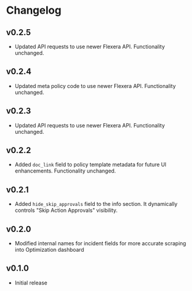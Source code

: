 # Changelog

## v0.2.5

- Updated API requests to use newer Flexera API. Functionality unchanged.

## v0.2.4

- Updated meta policy code to use newer Flexera API. Functionality unchanged.

## v0.2.3

- Updated API requests to use newer Flexera API. Functionality unchanged.

## v0.2.2

- Added `doc_link` field to policy template metadata for future UI enhancements. Functionality unchanged.

## v0.2.1

- Added `hide_skip_approvals` field to the info section. It dynamically controls "Skip Action Approvals" visibility.

## v0.2.0

- Modified internal names for incident fields for more accurate scraping into Optimization dashboard

## v0.1.0

- Initial release
